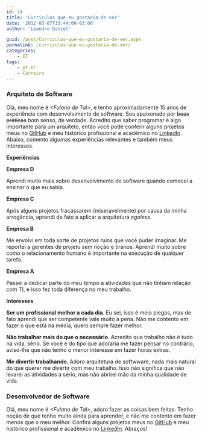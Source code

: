 ```yaml
---
id: 24
title: 'Curriculos que eu gostaria de ver'
date: '2012-03-07T13:44:00-03:00'
author: 'Leandro Daniel'

guid: /post/Curriculos-que-eu-gostaria-de-ver.aspx
permalink: /curriculos-que-eu-gostaria-de-ver/
categories:
    - IT
tags:
    - pt-br
    - Carreira
---
```


### Arquiteto de Software  

Olá, meu nome é *&lt;Fulano de Tal&gt;*, e tenho aproximadamente 15 anos de experiência com desenvolvimento de software. Sou apaixonado por <span style="text-decoration: line-through;">boas práticas</span> bom senso, de verdade. Acredito que saber programar é algo importante para um arquiteto, então você pode conferir alguns projetos meus no [GitHub](https://github.com) e meu histórico profissional e acadêmico no [LinkedIn](http://www.linkedin.com).  Abaixo, comento algumas experiências relevantes e também meus interesses.  

**Experiências** 

**Empresa D** 

Aprendi muito mais sobre desenvolvimento de software quando comecei a ensinar o que eu sabia.  

**Empresa C**  

Após alguns projetos fracassarem (miseravelmente) por causa da minha arrogância, aprendi de fato a aplicar a arquitetura *egoless*.  

**Empresa B**   

Me envolvi em toda sorte de projetos ruins que você puder imaginar. Me reportei a gerentes de projeto sem noção e tiranos. Aprendi muito sobre como o relacionamento humano é importante na execução de qualquer tarefa.  

**Empresa A**   

Passei a dedicar parte do meu tempo a atividades que não tinham relação com TI, e isso fez toda diferença no meu trabalho. 

**Interesses** 

**Ser um profissional melhor a cada dia**. Eu sei, isso é meio piegas, mas de fato aprendi que ser competente vale muito a pena. Não me contento em fazer o que está na média, quero sempre fazer melhor.  

**Não trabalhar mais do que o necessário**. Acredito que trabalho não é tudo na vida, sério. Se você é do tipo que adoraria me fazer pensar no contrário, aviso-lhe que não tenho o menor interesse em fazer horas extras.  

**Me divertir trabalhando**. Adoro arquitetura de softwware, nada mais natural do que querer me divertir com meu trabalho. Isso não significa que não levarei as atividades a sério, mas não abrirei mão da minha qualidade de vida. 

### Desenvolvedor de Software  

Olá, meu nome é *&lt;Fulano de Tal&gt;*, adoro fazer as coisas bem feitas. Tenho noção de que tenho muito ainda para aprender, e não me contento em fazer menos que o meu melhor.  Confira alguns projetos meus no [GitHub](https://github.com) e meu histórico profissional e acadêmico no [LinkedIn](http://www.linkedin.com).  Abraços! 

